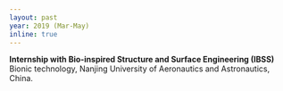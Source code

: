 ```yaml
---
layout: past
year: 2019 (Mar-May)
inline: true
---
```


**Internship with Bio-inspired Structure and Surface Engineering (IBSS)**<br>
Bionic technology, Nanjing University of Aeronautics and Astronautics, China.
